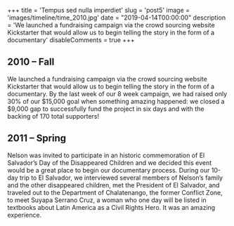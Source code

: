 +++
title = 'Tempus sed nulla imperdiet'
slug = 'post5'
image = 'images/timeline/time_2010.jpg'
date = "2019-04-14T00:00:00"
description = 'We launched a fundraising campaign via the crowd sourcing website Kickstarter that would allow us to begin telling the story in the form of a documentary'
disableComments = true
+++ 

## 2010 – Fall

We launched a fundraising campaign via the crowd sourcing website Kickstarter that would allow us to begin telling the story in the form of a documentary. By the last week of our 8 week campaign, we had raised only 30% of our $15,000 goal when something amazing happened: we closed a $9,000 gap to successfully fund the project in six days and with the backing of 170 total supporters!

## 2011 – Spring

Nelson was invited to participate in an historic commemoration of El Salvador’s Day of the Disappeared Children and we decided this event would be a great place to begin our documentary process. During our 10-day trip to El Salvador, we interviewed several members of Nelson’s family and the other disappeared children, met the President of El Salvador, and traveled out to the Department of Chalatenango, the former Conflict Zone, to meet Suyapa Serrano Cruz, a woman who one day will be listed in textbooks about Latin America as a Civil Rights Hero. It was an amazing experience.